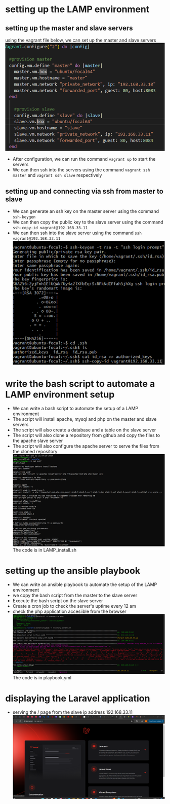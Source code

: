 # setting up the LAMP environment

## setting up the master and slave servers
using the vagrant file below, we can set up the master and slave servers
![Setting up vagrant](images/setting_up_vagrant.png)
- After configuration, we can run the command `vagrant up` to start the servers
- We can then ssh into the servers using the command `vagrant ssh master` and `vagrant ssh slave` respectively

## setting up and connecting via ssh from master to slave
- We can generate an ssh key on the master server using the command `ssh-keygen`
- We can then copy the public key to the slave server using the command `ssh-copy-id vagrant@192.168.33.11`
- We can then ssh into the slave server using the command `ssh vagrant@192.168.33.11`
 ![ssh connection](images/ssh.png)

# write the bash script to automate a LAMP environment setup
- We can write a bash script to automate the setup of a LAMP environment
- The script will install apache, mysql and php on the master and slave servers
- The script will also create a database and a table on the slave server
- The script will also clone a repository from github and copy the files to the apache slave server
- The script will also configure the apache server to serve the files from the cloned repository
![bash script](images/bash_script.png)
The code is in LAMP_install.sh

# setting up the ansible playbook
- We can write an ansible playbook to automate the setup of the LAMP environment
- we copy the bash script from the master to the slave server
- Execute the bash script on the slave server
- Create a cron job to check the server's uptime every 12 am
- check the php application accesiible from the browser
![ansible playbook](images/ansible_playbook.png)
The code is in playbook.yml

# displaying the Laravel application
- serving the / page from the slave ip address 192.168.33.11
![laravel](images/laravel.png)

